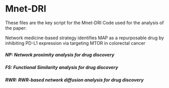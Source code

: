 # Mnet-DRI
These files are the key script for the Mnet-DRI Code used for the analysis of the paper:

Network medicine-based strategy identifies MAP as a repurposable drug by inhibiting PD-L1 expression via targeting MTOR in colorectal cancer

##### NP: Network proximity analysis for drug discovery
##### FS: Functional Similarity analysis for drug discovery
##### RWR: RWR-based network diffusion analysis for drug discovery

